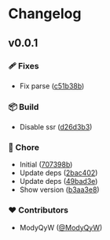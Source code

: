 # Changelog


## v0.0.1


### 🩹 Fixes

- Fix parse ([c51b38b](https://github.com/ModyQyW/jvs-ui-decryptor/commit/c51b38b))

### 📦 Build

- Disable ssr ([d26d3b3](https://github.com/ModyQyW/jvs-ui-decryptor/commit/d26d3b3))

### 🏡 Chore

- Initial ([707398b](https://github.com/ModyQyW/jvs-ui-decryptor/commit/707398b))
- Update deps ([2bac402](https://github.com/ModyQyW/jvs-ui-decryptor/commit/2bac402))
- Update deps ([49bad3e](https://github.com/ModyQyW/jvs-ui-decryptor/commit/49bad3e))
- Show version ([b3aa3e8](https://github.com/ModyQyW/jvs-ui-decryptor/commit/b3aa3e8))

### ❤️ Contributors

- ModyQyW ([@ModyQyW](http://github.com/ModyQyW))

